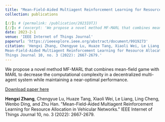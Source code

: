 ```yaml
---
title: "Mean-Field-Aided Multiagent Reinforcement Learning for Resource Allocation in Vehicular Networks"
collection: publications

[//]: # (permalink: /publication/2023IOTJ)
[//]: # (excerpt: 'We propose a novel method MF-MARL that combines mean-field game with MARL to decrease the computational complexity in a decentralized multi-agent system while maintaining a near-optimal performance.')
date: 2023-2-1
venue: 'IEEE Internet of Things Journal'
paperurl: 'https://ieeexplore.ieee.org/abstract/document/9919273'
citation: 'Hengxi Zhang, Chengyue Lu, Huaze Tang, Xiaoli Wei, Le Liang, Ling Cheng, Wenbo Ding, and Zhu Han. "
Mean-Field-Aided Multiagent Reinforcement Learning for Resource Allocation in Vehicular Networks." IEEE Internet of
Things Journal 10, no. 3 (2022): 2667-2679.'
---
```


We propose a novel method MF-MARL that combines mean-field game with MARL to decrease the computational complexity in a decentralized multi-agent system while maintaining a near-optimal performance.

[Download paper here](http://Dylan2020THU.github.io/files/Mean-Field-Aided_Multiagent_Reinforcement_Learning_for_Resource_Allocation_in_Vehicular_Networks.pdf)

**Hengxi Zhang**, Chengyue Lu, Huaze Tang, Xiaoli Wei, Le Liang, Ling Cheng, Wenbo Ding, and Zhu
Han. "Mean-Field-Aided Multiagent Reinforcement Learning for Resource Allocation in Vehicular Networks." IEEE Internet
of Things Journal 10, no. 3 (2022): 2667-2679.